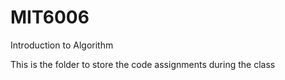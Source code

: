 # MIT6006
Introduction to Algorithm

This is the folder to store the code assignments during the class
